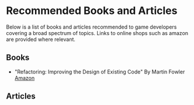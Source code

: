 Recommended Books and Articles
==============================

Below is a list of books and articles recommended to game developers covering a broad spectrum of topics. Links to online shops such as amazon are provided where relevant.

Books
-----

* "Refactoring: Improving the Design of Existing Code" By Martin Fowler [Amazon][refactoring-fowler]

Articles
--------

<!-- Amazon Links -->
[refactoring-fowler]: http://www.amazon.com/Refactoring-Improving-Design-Existing-Code/dp/0201485672